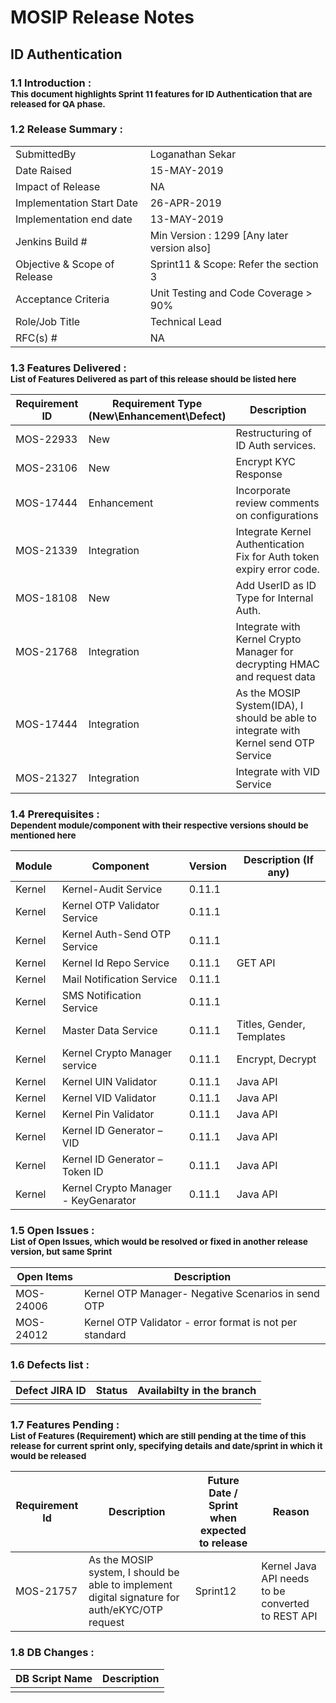 # MOSIP Release Notes
## ID Authentication

### 1.1 Introduction : <br><sub>This document highlights Sprint 11 features for ID Authentication that are released for QA phase.</sub></br>

### 1.2 Release Summary : 
|         |          |
|----------|----------|
SubmittedBy|Loganathan Sekar
Date Raised | 15-MAY-2019
Impact of Release|NA
Implementation Start Date |26-APR-2019
Implementation end date	|13-MAY-2019
Jenkins Build #	|Min Version : 1299  [Any later version also]
Objective & Scope of Release| Sprint11 & Scope: Refer the section 3
Acceptance Criteria	| Unit Testing and Code Coverage > 90%
Role/Job Title|Technical Lead
RFC(s) #|	NA


### 1.3 Features Delivered : <br><sub>List of Features Delivered as part of this release should be listed here</sub></br>
Requirement ID | Requirement Type <br>(New\\Enhancement\\Defect)</br> | Description
-----|----------|-------------
MOS-22933|New|Restructuring of ID Auth services.
MOS-23106|New|Encrypt KYC Response
MOS-17444|Enhancement|Incorporate review comments on configurations
MOS-21339|Integration|Integrate Kernel Authentication Fix for Auth token expiry error code.
MOS-18108|New|Add UserID as ID Type for Internal Auth.
MOS-21768|Integration|Integrate with Kernel Crypto Manager for decrypting HMAC and request data
MOS-17444|Integration|As the MOSIP System(IDA), I should be able to integrate with Kernel send OTP Service
MOS-21327|Integration|Integrate with VID Service


### 1.4 Prerequisites : <br><sub>Dependent module/component with their respective versions should be mentioned here</sub></br>
Module|Component|Version|Description (If any)
-----|-------------|----------------|--------------
Kernel|Kernel-Audit Service|0.11.1| 
Kernel|Kernel OTP Validator Service|0.11.1|
Kernel|Kernel Auth-Send OTP Service|0.11.1|
Kernel|Kernel Id Repo Service|0.11.1|GET API
Kernel|Mail Notification Service|0.11.1|
Kernel|SMS Notification Service|0.11.1|
Kernel|Master Data Service|0.11.1|Titles, Gender, Templates
Kernel|Kernel Crypto Manager service|0.11.1|Encrypt, Decrypt
Kernel|Kernel UIN Validator|0.11.1|Java API
Kernel|Kernel VID Validator|0.11.1|Java API
Kernel|Kernel Pin Validator|0.11.1|Java API
Kernel|Kernel ID Generator – VID|0.11.1|Java API
Kernel|Kernel ID Generator – Token ID|0.11.1|Java API
Kernel|Kernel Crypto Manager - KeyGenarator|0.11.1|Java API

### 1.5 Open Issues : <br><sub>List of Open Issues, which would be resolved or fixed in another release version, but same Sprint</sub></br>
Open Items|Description
-----------------|----------------------
MOS-24006|Kernel OTP Manager- Negative Scenarios in send OTP
MOS-24012|Kernel OTP Validator - error format is not per standard

### 1.6 Defects list :
Defect JIRA ID|Status|Availabilty in the branch
---------------|-------------|------------------
||

### 1.7 Features Pending : <br><sub>List of Features (Requirement) which are still pending at the time of this release for current sprint only, specifying details and date/sprint in which it would be released</sub></br>
Requirement Id|Description|Future Date / Sprint when expected to release | Reason
--------------|-----------|-----------|-------------
MOS-21757|As the MOSIP system, I should be able to implement digital signature for auth/eKYC/OTP request|Sprint12|Kernel Java API needs to be converted to REST API


### 1.8 DB Changes :
|DB Script Name|Description|
|---------------|-------------|
|         |          |



